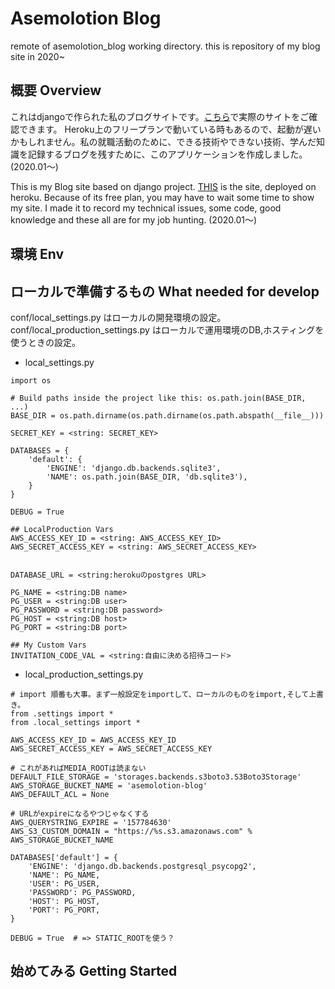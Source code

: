 # Asemolotion Blog
remote of asemolotion_blog working directory.
this is repository of my blog site in 2020~

## 概要 Overview

これはdjangoで作られた私のブログサイトです。[こちら](https://asemolotion-blog.herokuapp.com/)で実際のサイトをご確認できます。
Heroku上のフリープランで動いている時もあるので、起動が遅いかもしれません。私の就職活動のために、できる技術やできない技術、学んだ知識を記録するブログを残すために、このアプリケーションを作成しました。(2020.01〜)

This is my Blog site based on django project. [THIS](https://asemolotion-blog.herokuapp.com/) is the site, deployed on heroku.
Because of its free plan, you may have to wait some time to show my site. I made it to record my technical issues, some code, good knowledge and these all are for my job hunting. (2020.01〜)

## 環境 Env


## ローカルで準備するもの What needed for develop
conf/local_settings.py はローカルの開発環境の設定。
conf/local_production_settings.py はローカルで運用環境のDB,ホスティングを使うときの設定。


- local_settings.py
```
import os

# Build paths inside the project like this: os.path.join(BASE_DIR, ...)
BASE_DIR = os.path.dirname(os.path.dirname(os.path.abspath(__file__)))

SECRET_KEY = <string: SECRET_KEY>

DATABASES = {
    'default': {
        'ENGINE': 'django.db.backends.sqlite3',
        'NAME': os.path.join(BASE_DIR, 'db.sqlite3'),
    }
}

DEBUG = True

## LocalProduction Vars
AWS_ACCESS_KEY_ID = <string: AWS_ACCESS_KEY_ID>
AWS_SECRET_ACCESS_KEY = <string: AWS_SECRET_ACCESS_KEY>


DATABASE_URL = <string:herokuのpostgres URL>

PG_NAME = <string:DB name>
PG_USER = <string:DB user>
PG_PASSWORD = <string:DB password>
PG_HOST = <string:DB host>
PG_PORT = <string:DB port>

## My Custom Vars
INVITATION_CODE_VAL = <string:自由に決める招待コード>
```

- local_production_settings.py
```
# import 順番も大事。まず一般設定をimportして、ローカルのものをimport,そして上書き。
from .settings import *
from .local_settings import *

AWS_ACCESS_KEY_ID = AWS_ACCESS_KEY_ID
AWS_SECRET_ACCESS_KEY = AWS_SECRET_ACCESS_KEY

# これがあればMEDIA_ROOTは読まない
DEFAULT_FILE_STORAGE = 'storages.backends.s3boto3.S3Boto3Storage'
AWS_STORAGE_BUCKET_NAME = 'asemolotion-blog'
AWS_DEFAULT_ACL = None

# URLがexpireになるやつじゃなくする
AWS_QUERYSTRING_EXPIRE = '157784630'
AWS_S3_CUSTOM_DOMAIN = "https://%s.s3.amazonaws.com" % AWS_STORAGE_BUCKET_NAME

DATABASES['default'] = {
    'ENGINE': 'django.db.backends.postgresql_psycopg2',
    'NAME': PG_NAME,
    'USER': PG_USER,
    'PASSWORD': PG_PASSWORD,
    'HOST': PG_HOST,
    'PORT': PG_PORT,
}

DEBUG = True  # => STATIC_ROOTを使う？ 

```


## 始めてみる Getting Started

```



```

